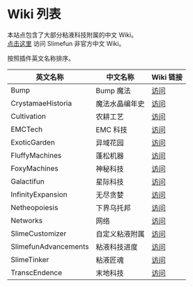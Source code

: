 # Wiki 列表

本站点包含了大部分粘液科技附属的中文 Wiki。  
[点击这里](https://slimefun-wiki.guizhanss.cn/) 访问 Slimefun 非官方中文 Wiki。

按照插件英文名称排序。

| 英文名称 | 中文名称 | Wiki 链接 |
| --- | --- | --- |
| Bump | Bump 魔法 | [访问](https://docs.ybw0014.dev/zh-Hans/bump/) |
| CrystamaeHistoria | 魔法水晶编年史 | [访问](/crystamae-historia/) |
| Cultivation | 农耕工艺 | [访问](/cultivation/) |
| EMCTech | EMC 科技 | [访问](/emctech/) |
| ExoticGarden | 异域花园 | [访问](/exotic-garden/) |
| FluffyMachines | 蓬松机器 | [访问](/fluffy-machines/) |
| FoxyMachines | 神秘科技 | [访问](/foxy-machines/) |
| Galactifun | 星际科技 | [访问](/galactifun/) |
| InfinityExpansion | 无尽贪婪 | [访问](/infinity-expansion/) |
| Netheopoiesis | 下界乌托邦 | [访问](/netheopoiesis/) |
| Networks | 网络 | [访问](/networks/) |
| SlimeCustomizer | 自定义粘液附属 | [访问](/slime-customizer/) |
| SlimefunAdvancements | 粘液科技进度 | [访问](/slimefun-advancements/) |
| SlimeTinker | 粘液匠魂 | [访问](/slime-tinker/) |
| TranscEndence | 末地科技 | [访问](/transc-endence/) |
